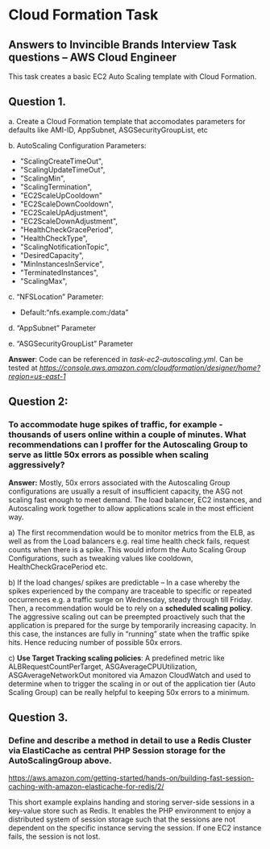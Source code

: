 # Cloud Formation Task

**Answers to Invincible Brands Interview Task questions – AWS Cloud Engineer**
---

This task creates a basic EC2 Auto Scaling template with Cloud Formation. 

Question 1.
---

a. Create a Cloud Formation template that accomodates parameters for defaults like AMI-ID, AppSubnet, ASGSecurityGroupList, etc

b. AutoScaling Configuration Parameters:
- "ScalingCreateTimeOut",
- "ScalingUpdateTimeOut",
- "ScalingMin",
- "ScalingTermination",
- "EC2ScaleUpCooldown"
- "EC2ScaleDownCooldown",
- "EC2ScaleUpAdjustment",
- "EC2ScaleDownAdjustment",
- "HealthCheckGracePeriod",
- "HealthCheckType",
- "ScalingNotificationTopic",
- "DesiredCapacity",
- "MinInstancesInService",
- "TerminatedInstances",
- "ScalingMax",

c. “NFSLocation” Parameter:
- Default:“nfs.example.com:/data”

d. “AppSubnet” Parameter

e. “ASGSecurityGroupList” Parameter


**Answer**:
Code can be referenced in *task-ec2-autoscaling.yml*. Can be tested at *https://console.aws.amazon.com/cloudformation/designer/home?region=us-east-1*


Question 2: 
---

### To accommodate huge spikes of traffic, for example - thousands of users online within a couple of minutes. What recommendations can I proffer for the Autoscaling Group to serve as little 50x errors as possible when scaling aggressively?

**Answer:**  Mostly, 50x errors associated with the Autoscaling Group configurations are usually a result of insufficient capacity, the ASG not scaling fast enough to meet demand. The load balancer, EC2 instances, and Autoscaling work together to allow applications scale in the most efficient way.

a)	The first recommendation would be to monitor metrics from the ELB, as well as from the Load balancers e.g. real time health check fails, request counts when there is a spike. This would inform the Auto Scaling Group Configurations, such as tweaking values like cooldown, HealthCheckGracePeriod etc.

b)	If the load changes/ spikes are predictable – In a case whereby the spikes experienced by the company are traceable to specific or repeated occurrences e.g. a traffic surge on Wednesday, steady through till Friday. Then, a recommendation would be to rely on a **scheduled scaling policy**. The aggressive scaling out can be preempted proactively such that the application is prepared for the surge by temporarily increasing capacity. In this case, the instances are fully in “running” state when the traffic spike hits. Hence reducing number of possible 50x errors.

c)	**Use Target Tracking scaling policies**: A predefined metric like ALBRequestCountPerTarget, ASGAverageCPUUtilization, ASGAverageNetworkOut monitored via Amazon CloudWatch and used to determine when to trigger the scaling in or out of the application tier (Auto Scaling Group) can be really helpful to keeping 50x errors to a minimum.



Question 3.
---

### Define and describe a method in detail to use a Redis Cluster via ElastiCache as central PHP Session storage for the AutoScalingGroup above.

https://aws.amazon.com/getting-started/hands-on/building-fast-session-caching-with-amazon-elasticache-for-redis/2/

This short example explains handing and storing server-side sessions in a key-value store such as Redis. It enables the PHP environment to enjoy a distributed system of session storage such that the sessions are not dependent on the specific instance serving the session. If one EC2 instance fails, the session is not lost.


